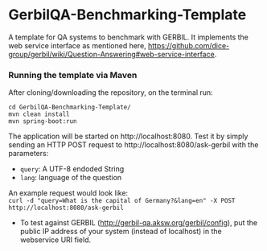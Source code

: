 # GerbilQA-Benchmarking-Template
A template for QA systems to benchmark with GERBIL. It implements the web service interface as mentioned here, https://github.com/dice-group/gerbil/wiki/Question-Answering#web-service-interface.

### Running the template via Maven
After cloning/downloading the repository, on the terminal run: 
``` 
cd GerbilQA-Benchmarking-Template/ 
mvn clean install 
mvn spring-boot:run
```
The application will be started on http://localhost:8080. Test it by simply sending an HTTP POST request to http://localhost:8080/ask-gerbil with the parameters: <br>
- `query`: A UTF-8 endoded String <br>
- `lang`: language of the question <br>

An example request would look like: <br>
``` curl -d "query=What is the capital of Germany?&lang=en" -X POST http://localhost:8080/ask-gerbil ```

- To test against GERBIL (http://gerbil-qa.aksw.org/gerbil/config), put the public IP address of your system (instead of localhost) in the webservice URI field. 
